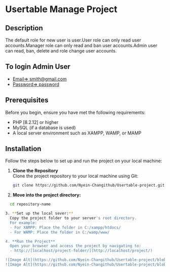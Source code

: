 # Usertable Manage Project

## Description
The default role for new user is user.User role can only read user accounts.Manager role can only read and ban user accounts.Admin user can read, ban, delete and role change user accounts.

## To login Admin User 
- [Email=> smith@gmail.com](#Email=>smith@gmail.com)
- [Password=> password](#Password=>password)

## Prerequisites
Before you begin, ensure you have met the following requirements:
- PHP [8.2.12] or higher
- MySQL (if a database is used)
- A local server environment such as XAMPP, WAMP, or MAMP

## Installation

Follow the steps below to set up and run the project on your local machine:

1. **Clone the Repository**  
   Clone the project repository to your local machine using Git:
   ```bash
   git clone https://github.com/Nyein-Changithub/Usertable-project.git

2. **Move into the project directory:**
 ```bash
   cd repository-name

3. **Set up the local sever:**
   Copy the project folder to your server's root directory.
   For example:
   - For XAMPP: Place the folder in C:/xampp/htdocs/
   - For WAMP: Place the folder in C:/wamp/www/

4. **Run the Project**
   Open your browser and access the project by navigating to:
   - http://[localhost/project-folder/](http://localhost/project/)

 ![Image Alt](https://github.com/Nyein-Changithub/Usertable-project/blob/2190e92fede2aedb408e19519ff304d18571c05e/prj-pp.PNG)
 ![Image Alt](https://github.com/Nyein-Changithub/Usertable-project/blob/16b77ee6085d8d1284509a009720d5a3003b6997/Prj-photo.PNG)
